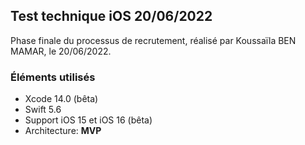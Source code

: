 ## Test technique iOS 20/06/2022

Phase finale du processus de recrutement, réalisé par Koussaïla BEN MAMAR, le 20/06/2022.

### Éléments utilisés

- Xcode 14.0 (bêta)
- Swift 5.6
- Support iOS 15 et iOS 16 (bêta)
- Architecture: **MVP**